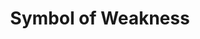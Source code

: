 ---
title: "Symbol of Weakness"

spell:
  schools:
    - name:        "Necromancy"
      subschools:  []
      descriptors: []
  classes:
    - name:  "Cleric"
      abbr:  "Clr"
      level: 7
    - name:  "Sorcerer/Wizard"
      abbr:  "Sor/Wiz"
      level: 7
  materialComponents: ["Mercury and phosphorus, plus powdered diamond and opal with a total value of at least 5,000 gp."]
  description:        |
    This spell functions like symbol of death, except that every creature within 60 feet of a symbol of weakness instead suffers crippling weakness that deals {% die_roll 3 6 0 %} points of Strength damage.

    Unlike symbol of death, symbol of weakness has no hit point limit; once triggered, a symbol of weakness simply remains active for 10 minutes per caster level.

    **Note:** Magic traps such as symbol of weakness are hard to detect and disable. A rogue (only) can use the Search skill to find a symbol of weakness and Disable Device to thwart it. The DC in each case is 25 + spell level, or 32 for symbol of weakness.
---